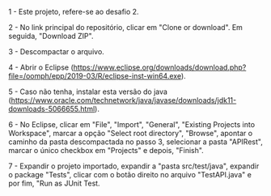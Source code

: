 1 - Este projeto, refere-se ao desafio 2.

2 - No link principal do repositório, clicar em "Clone or download". Em seguida, "Download ZIP".

3 - Descompactar o arquivo.

4 - Abrir o Eclipse (https://www.eclipse.org/downloads/download.php?file=/oomph/epp/2019-03/R/eclipse-inst-win64.exe).

5 - Caso não tenha, instalar esta versão do java (https://www.oracle.com/technetwork/java/javase/downloads/jdk11-downloads-5066655.html).

6 - No Eclipse, clicar em "File", "Import", "General", "Existing Projects into Workspace", marcar a opção "Select root directory",
"Browse", apontar o caminho da pasta descompactada no passo 3, selecionar a pasta "APIRest",
marcar o único checkbox em "Projects" e depois, "Finish".

7 - Expandir o projeto importado, expandir a "pasta src/test/java", expandir o package "Tests",
clicar com o botão direito no arquivo "TestAPI.java" e por fim, "Run as JUnit Test.
